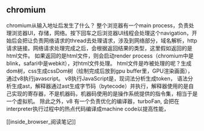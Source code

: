 
## chromium
chromium从输入地址后发生了什么？
整个浏览器有一个main process，负责处理浏览器UI，存储，网络。按下回车之后浏览器UI线程会处理这个navigation，开始后会把让负责网络请求的thread去处理请求，涉及到网络部分，域名解析，http请求链接。网络请求处理完成之后，会根据返回结果的类型，这里假如返回的是html文件。
如果返回的是html文件，则会启动render process（chromium中是blink，safari中是webkit），对html文件处理。
html文件是咋被处理的呢？生成dom树，css生成cssDom树（绘制完成后放到gpu buffer里，GPU渲染画面），通过v8执行javascript。
v8执行JavaScript是，现词法分析生成token， 语法分析生成ast，解释器通过ast生成字节码（bytecode）并执行，解释器使用的是自己实现的寄存器，不是机器码，机器码使用的是操作系统提供的指令集，相当于是一个虚拟机。
除此之外，v8 有一个负责优化的编译器，turboFan, 会把在interpreter执行过程中的热点代码编译成machine code以提高性能，


[[inside_browser_阅读笔记]]